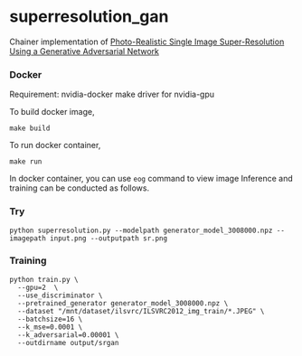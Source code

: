 # superresolution_gan

Chainer implementation of [Photo-Realistic Single Image Super-Resolution Using a Generative Adversarial Network](https://arxiv.org/abs/1609.04802)

### Docker
Requirement:
nvidia-docker
make
driver for nvidia-gpu

To build docker image,
```
make build
```

To run docker container,
```
make run
```

In docker container, you can use `eog` command to view image
Inference and training can be conducted as follows.

### Try

```
python superresolution.py --modelpath generator_model_3008000.npz --imagepath input.png --outputpath sr.png
```

### Training

```
python train.py \
  --gpu=2  \
  --use_discriminator \
  --pretrained_generator generator_model_3008000.npz \
  --dataset "/mnt/dataset/ilsvrc/ILSVRC2012_img_train/*.JPEG" \
  --batchsize=16 \
  --k_mse=0.0001 \
  --k_adversarial=0.00001 \
  --outdirname output/srgan
```
